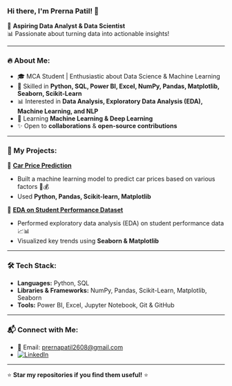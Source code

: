 ### Hi there, I'm Prerna Patil! 👋

🚀 **Aspiring Data Analyst & Data Scientist**  
📊 Passionate about turning data into actionable insights!  

---

### 🔥 About Me:
- 🎓 MCA Student | Enthusiastic about Data Science & Machine Learning
- 🧠 Skilled in **Python, SQL, Power BI, Excel, NumPy, Pandas, Matplotlib, Seaborn, Scikit-Learn**
- 📊 Interested in **Data Analysis, Exploratory Data Analysis (EDA), Machine Learning, and NLP**
- 🌱 Learning **Machine Learning & Deep Learning**
- ✨ Open to **collaborations** & **open-source contributions**

---

### 📂 My Projects:
📌 **[Car Price Prediction](https://github.com/prerna-patil26/car-price-prediction)**  
   - Built a machine learning model to predict car prices based on various factors 🚗💰
   - Used **Python, Pandas, Scikit-learn, Matplotlib**

📌 **[EDA on Student Performance Dataset](https://github.com/prerna-patil26/student-performance-eda)**  
   - Performed exploratory data analysis (EDA) on student performance data 📈📊
   - Visualized key trends using **Seaborn & Matplotlib**


---

### 🛠️ Tech Stack:
- **Languages:** Python, SQL
- **Libraries & Frameworks:** NumPy, Pandas, Scikit-Learn, Matplotlib, Seaborn
- **Tools:** Power BI, Excel, Jupyter Notebook, Git & GitHub

---

### 📬 Connect with Me:
- 📧 Email: prernapatil2608@gmail.com 
- [![LinkedIn](https://img.shields.io/badge/LinkedIn-0A66C2?style=for-the-badge&logo=linkedin&logoColor=white)](https://www.linkedin.com/in/prerna-patil26/)

---

⭐ **Star my repositories if you find them useful!** ⭐

<!--
![GitHub Stats](https://github-readme-stats.vercel.app/api?username=prerna-patil26&show_icons=true&theme=radical)  
![Top Languages](https://github-readme-stats.vercel.app/api/top-langs/?username=prerna-patil26&layout=compact&theme=radical)
-->
 

